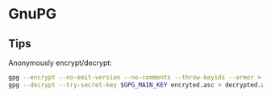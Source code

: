# GnuPG

## Tips

Anonymously encrypt/decrypt:

```bash
gpg --encrypt --no-emit-version --no-comments --throw-keyids --armor > encrypted.asc
gpg --decrypt --try-secret-key $GPG_MAIN_KEY encryted.asc > decrypted.asc
```

